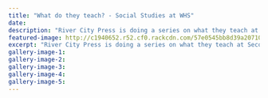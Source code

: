 ```yaml
---
title: "What do they teach? - Social Studies at WHS"
date: 
description: "River City Press is doing a series on what they teach at Secondary School. For this issue we spoke with Grant Collie, Studies Studies teacher at Whanganui High School and his students."
featured-image: http://c1940652.r52.cf0.rackcdn.com/57e0545bb8d39a2071001f86/WHS-social-studies-RCP-25-Aug-2016.jpg
excerpt: "River City Press is doing a series on what they teach at Secondary School. For this issue we spoke with Grant Collie, Studies Studies teacher at Whanganui High School and his students."
gallery-image-1: 
gallery-image-2: 
gallery-image-3: 
gallery-image-4: 
gallery-image-5: 
---
```

